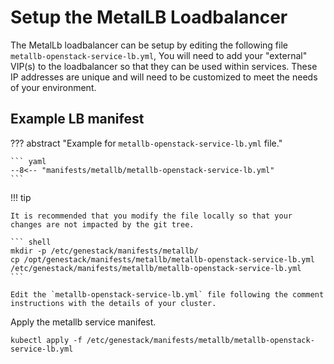 # Setup the MetalLB Loadbalancer

The MetalLb loadbalancer can be setup by editing the following file `metallb-openstack-service-lb.yml`, You will need to add
your "external" VIP(s) to the loadbalancer so that they can be used within services. These IP addresses are unique and will
need to be customized to meet the needs of your environment.

## Example LB manifest

??? abstract "Example for `metallb-openstack-service-lb.yml` file."

    ``` yaml
    --8<-- "manifests/metallb/metallb-openstack-service-lb.yml"
    ```

!!! tip

    It is recommended that you modify the file locally so that your changes are not impacted by the git tree.

    ``` shell
    mkdir -p /etc/genestack/manifests/metallb/
    cp /opt/genestack/manifests/metallb/metallb-openstack-service-lb.yml /etc/genestack/manifests/metallb/metallb-openstack-service-lb.yml
    ```

    Edit the `metallb-openstack-service-lb.yml` file following the comment instructions with the details of your cluster.

Apply the metallb service manifest.

``` shell
kubectl apply -f /etc/genestack/manifests/metallb/metallb-openstack-service-lb.yml
```
